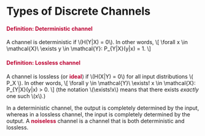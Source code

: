 # Types of Discrete Channels

<div class="content-box pad-box-mini border border-trbl border-round">
<h4 style="color: #bc0031;"><strong>Definition: Deterministic channel</strong></h4>
A channel is deterministic if \(H(Y|X) = 0\). In other words, \[ \forall x \in \mathcal{X}\ \exists y \in \mathcal{Y}: P_{Y|X}(y|x) = 1. \]</div>
<div class="content-box pad-box-mini border border-trbl border-round">
<h4 style="color: #bc0031;"><strong>Definition: Lossless channel</strong></h4>
A channel is lossless (or <span style="color: #bc0031;"><strong>ideal</strong></span>) if \(H(X|Y) = 0\) for all input distributions \( P_X \). In other words, \[ \forall y \in \mathcal{Y}\ \exists! x \in \mathcal{X}: P_{Y|X}(y|x) &gt; 0. \] (the notation \(\exists!x\) means that there exists <i>exactly</i> one such \(x\).)</div>
<p>In a deterministic channel, the output is completely determined by the input, whereas in a lossless channel, the input is completely determined by the output. A <span style="color: #bc0031;"><strong>noiseless</strong></span> channel is a channel that is both deterministic and lossless.</p>
